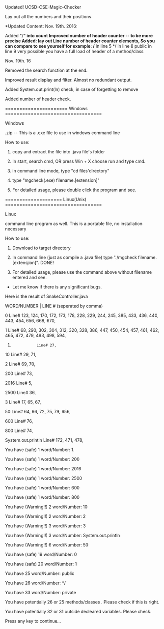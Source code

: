 Updated! UCSD-CSE-Magic-Checker

Lay out all the numbers and their positions

*Updated Content:
Nov. 19th. 2016:

Added "/**" into count
Improved number of header counter -- to be more precise
Added: lay out Line number of header counter elements, So you can compare to see yourself
for example:
/** in line 5
*/ in line 8
public in line 9
very possible you have a full load of header of a method/class

Nov. 19th. 16

Removed the search function at the end.

Improved result display and filter. Almost no redundant output.

Added System.out.print(ln) check, in case of forgetting to remove

Added number of header check.

====================== Windows ==================================

Windows

.zip -- This is a .exe file to use in windows command line

How to use:

1. copy and extract the file into .java file's folder

2. In start, search cmd, OR press Win + X choose run and type cmd.

3. in command line mode, type "cd files'directory"

4. type "mgcheck(.exe) filename.[extension]"

5. For detailed usage, please double click the program and see.

==================== Linux(Unix) ==================================
  
Linux

command line program as well. This is a portable file, no installation necessary

How to use:

1. Download to target directory

2. In command line (just as compile a .java file) type "./mgcheck filename.[extensjion]". DONE!

3. For detailed usage, please use the command above without filename entered and see.

* Let me know if there is any significant bugs.


Here is the result of SnakeController.java

WORD/NUMBER    |  LINE # (seperated by comma)

0                 Line# 123, 124, 170, 172, 173, 178, 228, 229, 244, 245, 385, 433, 436, 440, 443, 454, 656, 668, 670,

1                 Line# 68, 290, 302, 304, 312, 320, 328, 386, 447, 450, 454, 457, 461, 462, 465, 472, 479, 493, 498, 594,

1.                Line# 27,

10                Line# 29, 71,

2                 Line# 69, 70,

200               Line# 73,

2016              Line# 5,

2500              Line# 36,

3                 Line# 17, 65, 67,

50                Line# 64, 66, 72, 75, 79, 656,

600               Line# 76,

800               Line# 74,

System.out.println                Line# 172, 471, 478,

You have (safe) 1         word/Number: 1.

You have (safe) 1         word/Number: 200

You have (safe) 1         word/Number: 2016

You have (safe) 1         word/Number: 2500

You have (safe) 1         word/Number: 600

You have (safe) 1         word/Number: 800

You have (Warning!!) 2    word/Number: 10

You have (Warning!!) 2    word/Number: 2

You have (Warning!!) 3    word/Number: 3

You have (Warning!!) 3    word/Number: System.out.println

You have (Warning!!) 6    word/Number: 50

You have (safe) 19        word/Number: 0

You have (safe) 20        word/Number: 1

You have 25       word/Number: public

You have 26       word/Number: */

You have 33       word/Number: private

You have potentially 26 or 25 methods/classes . Please check if this is right.

You have potentially 32 or 31 outside decleared variables. Please check.

Press any key to continue...

